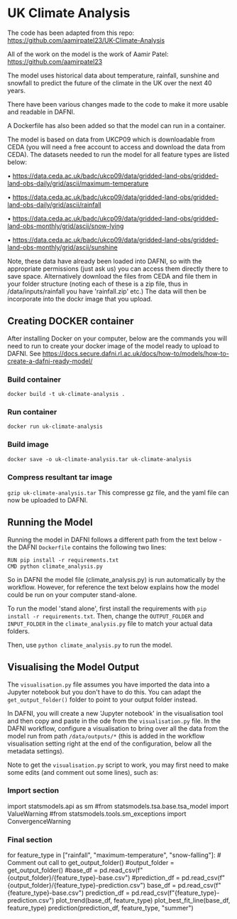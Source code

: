 # UK Climate Analysis

The code has been adapted from this repo:
https://github.com/aamirpatel23/UK-Climate-Analysis

All of the work on the model is the work of Aamir Patel:
https://github.com/aamirpatel23

The model uses historical data about temperature, rainfall, sunshine and
snowfall to predict the future of the climate in the UK over the next 40 years.

There have been various changes made to the code to make it more usable and
readable in DAFNI.

A Dockerfile has also been added so that the model can run in a container.

The model is based on data from UKCP09 which is downloadable from CEDA (you will need a free account to access and download the data from CEDA). The
datasets needed to run the model for all feature types are listed below:

• https://data.ceda.ac.uk/badc/ukcp09/data/gridded-land-obs/gridded-land-obs-daily/grid/ascii/maximum-temperature

• https://data.ceda.ac.uk/badc/ukcp09/data/gridded-land-obs/gridded-land-obs-daily/grid/ascii/rainfall

• https://data.ceda.ac.uk/badc/ukcp09/data/gridded-land-obs/gridded-land-obs-monthly/grid/ascii/snow-lying

• https://data.ceda.ac.uk/badc/ukcp09/data/gridded-land-obs/gridded-land-obs-monthly/grid/ascii/sunshine

Note, these data have already been loaded into DAFNI, so with the appropriate permissions (just ask us) you can access them directly there to save space. Alternatively download the files from CEDA and file them in your folder structure (noting each of these is a zip file, thus in /data/inputs/rainfall you have 'rainfall.zip' etc.) The data will then be incorporate into the dockr image that you upload.

## Creating DOCKER container
After installing Docker on your computer, below are the commands you will need to run to create your docker image of the model ready to upload to DAFNI.
See https://docs.secure.dafni.rl.ac.uk/docs/how-to/models/how-to-create-a-dafni-ready-model/

### Build container
`docker build -t uk-climate-analysis .`

### Run container
`docker run uk-climate-analysis`

### Build image
`docker save -o uk-climate-analysis.tar uk-climate-analysis`

### Compress resultant tar image
`gzip uk-climate-analysis.tar`
This compresse gz file, and the yaml file can now be uploaded to DAFNI.

## Running the Model
Running the model in DAFNI follows a different path from the text below - the DAFNI `Dockerfile` contains the following two lines:

`RUN pip install -r requirements.txt`<br />
`CMD python climate_analysis.py`

So in DAFNI the model file (climate_analysis.py) is run automatically by the workflow. However, for reference the text below explains how the model could be run on your computer stand-alone.

To run the model 'stand alone', first install the requirements with `pip install -r requirements.txt`. Then, change the `OUTPUT_FOLDER` and `INPUT_FOLDER` in the `climate_analysis.py` file to match your actual data folders.

Then, use `python climate_analysis.py` to run the model.

## Visualising the Model Output
The `visualisation.py` file assumes you have imported the data into a Jupyter
notebook but you don't have to do this. You can adapt the `get_output_folder()`
folder to point to your output folder instead.

In DAFNI, you will create a new 'Jupyter notebook' in the visualisation tool and then copy and paste in the ode from the `visualisation.py` file. In the DAFNI workflow, configure a visualisation to bring over all the data from the model run from path `/data/outputs/*` (this is added in the workflow visualisation setting right at the end of the configuration, below all the metadata settings).

Note to get the `visualisation.py` script to work, you may first need to make some edits (and comment out some lines), such as:

### Import section
import statsmodels.api as sm
\#from statsmodels.tsa.base.tsa_model import ValueWarning
\#from statsmodels.tools.sm_exceptions import ConvergenceWarning

### Final section
for feature_type in ["rainfall", "maximum-temperature", "snow-falling"]:
    \# Comment out call to get_output_folder()
    \#output_folder = get_output_folder()
    \#base_df = pd.read_csv(f"{output_folder}/{feature_type}-base.csv")
    \#prediction_df = pd.read_csv(f"{output_folder}/{feature_type}-prediction.csv")
    base_df = pd.read_csv(f"{feature_type}-base.csv")
    prediction_df = pd.read_csv(f"{feature_type}-prediction.csv")
    plot_trend(base_df, feature_type)
    plot_best_fit_line(base_df, feature_type)
    prediction(prediction_df, feature_type, "summer")
